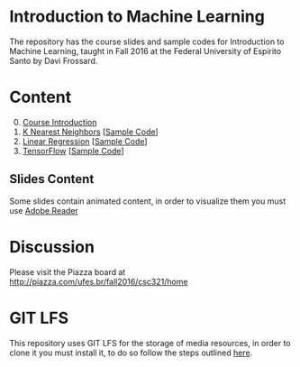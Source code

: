# Introduction to Machine Learning

The repository has the course slides and sample codes for Introduction to Machine Learning, taught in Fall 2016 at the Federal University of Espirito Santo by Davi Frossard.

# Content
0. [Course Introduction](00_Intro/intro.pdf) 
1. [K Nearest Neighbors](01_KNN/knn.pdf) [[Sample Code](01_KNN/Sample_Code)]
2. [Linear Regression](02_LinReg/linreg.pdf) [[Sample Code](02_LinReg/Sample_Code)]
3. [TensorFlow](03_TensorFlow/TensorFlow.pdf) [[Sample Code](03_TensorFlow/Sample_Code)]

## Slides Content
Some slides contain animated content, in order to visualize them you must use [Adobe Reader](https://get.adobe.com/br/reader/)

# Discussion
Please visit the Piazza board at http://piazza.com/ufes.br/fall2016/csc321/home

# GIT LFS
This repository uses GIT LFS for the storage of media resources, in order to clone it you must install it, to do so follow the steps outlined [here](https://git-lfs.github.com/).
